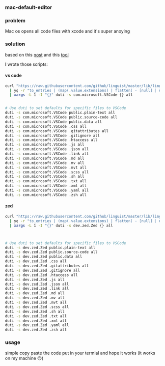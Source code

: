 ### mac-default-editor

### problem

Mac os opens all code files with xcode and it's super anoying

### solution

based on this [post](https://stackoverflow.com/a/70402997/24881198)
and this [tool](https://github.com/moretension/duti?tab=readme-ov-file)

I wrote those scripts:

#### vs code

```bash
curl "https://raw.githubusercontent.com/github/linguist/master/lib/linguist/languages.yml" \
  | yq -r "to_entries | (map(.value.extensions) | flatten) - [null] | unique | .[]" \
  | xargs -L 1 -I "{}" duti -s com.microsoft.VSCode {} all


# Use duti to set defaults for specific files to VSCode
duti -s com.microsoft.VSCode public.plain-text all
duti -s com.microsoft.VSCode public.source-code all
duti -s com.microsoft.VSCode public.data all
duti -s com.microsoft.VSCode .css all
duti -s com.microsoft.VSCode .gitattributes all
duti -s com.microsoft.VSCode .gitignore all
duti -s com.microsoft.VSCode .htaccess all
duti -s com.microsoft.VSCode .js all
duti -s com.microsoft.VSCode .json all
duti -s com.microsoft.VSCode .link all
duti -s com.microsoft.VSCode .md all
duti -s com.microsoft.VSCode .mv all
duti -s com.microsoft.VSCode .mvt all
duti -s com.microsoft.VSCode .scss all
duti -s com.microsoft.VSCode .sh all
duti -s com.microsoft.VSCode .txt all
duti -s com.microsoft.VSCode .xml all
duti -s com.microsoft.VSCode .yaml all
duti -s com.microsoft.VSCode .zsh all
```

#### zed

```bash
curl "https://raw.githubusercontent.com/github/linguist/master/lib/linguist/languages.yml" \
  | yq -r "to_entries | (map(.value.extensions) | flatten) - [null] | unique | .[]" \
  | xargs -L 1 -I "{}" duti -s dev.zed.Zed {} all



# Use duti to set defaults for specific files to VSCode
duti -s dev.zed.Zed public.plain-text all
duti -s dev.zed.Zed public.source-code all
duti -s dev.zed.Zed public.data all
duti -s dev.zed.Zed .css all
duti -s dev.zed.Zed .gitattributes all
duti -s dev.zed.Zed .gitignore all
duti -s dev.zed.Zed .htaccess all
duti -s dev.zed.Zed .js all
duti -s dev.zed.Zed .json all
duti -s dev.zed.Zed .link all
duti -s dev.zed.Zed .md all
duti -s dev.zed.Zed .mv all
duti -s dev.zed.Zed .mvt all
duti -s dev.zed.Zed .scss all
duti -s dev.zed.Zed .sh all
duti -s dev.zed.Zed .txt all
duti -s dev.zed.Zed .xml all
duti -s dev.zed.Zed .yaml all
duti -s dev.zed.Zed .zsh all

```

### usage

simple copy paste the code put in your termial and hope it works (it works on my machine 🙃)
